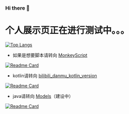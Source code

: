 ### Hi there 👋


# 个人展示页正在进行测试中。。。

[![Top Langs](https://github-readme-stats.vercel.app/api/top-langs/?username=pdkst&layout=compact&hide=html)](https://github.com/pdkst/MonkeyScript)


- 如果是想要脚本请转向 [MonkeyScript](https://github.com/pdkst/MonkeyScript)

[![Readme Card](https://github-readme-stats.vercel.app/api/pin/?username=pdkst&repo=MonkeyScript)](https://github.com/pdkst/MonkeyScript)

- kotlin请转向 [bilibili_danmu_kotlin_version](https://github.com/pdkst/bilibili_danmu_kotlin_version)

[![Readme Card](https://github-readme-stats.vercel.app/api/pin/?username=pdkst&repo=bilibili_danmu_kotlin_version)](https://github.com/pdkst/bilibili_danmu_kotlin_version)

- java请转向 [Models](https://github.com/pdkst/models)（建设中）

[![Readme Card](https://github-readme-stats.vercel.app/api/pin/?username=pdkst&repo=models)](https://github.com/pdkst/models)


<!--
**pdkst/pdkst** is a ✨ _special_ ✨ repository because its `README.md` (this file) appears on your GitHub profile.

Here are some ideas to get you started:

- 🔭 I’m currently working on ...
- 🌱 I’m currently learning ...
- 👯 I’m looking to collaborate on ...
- 🤔 I’m looking for help with ...
- 💬 Ask me about ...
- 📫 How to reach me: ...
- 😄 Pronouns: ...
- ⚡ Fun fact: ...
-->
